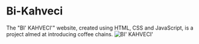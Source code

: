 # Bi-Kahveci
The "BI' KAHVECI'" website, created using HTML, CSS and JavaScript, is a project almed at introducing coffee chains.
![BI' KAHVECI'](https://github.com/user-attachments/assets/cc7e1adf-6d4f-4c61-929d-9eb888806d5d)
